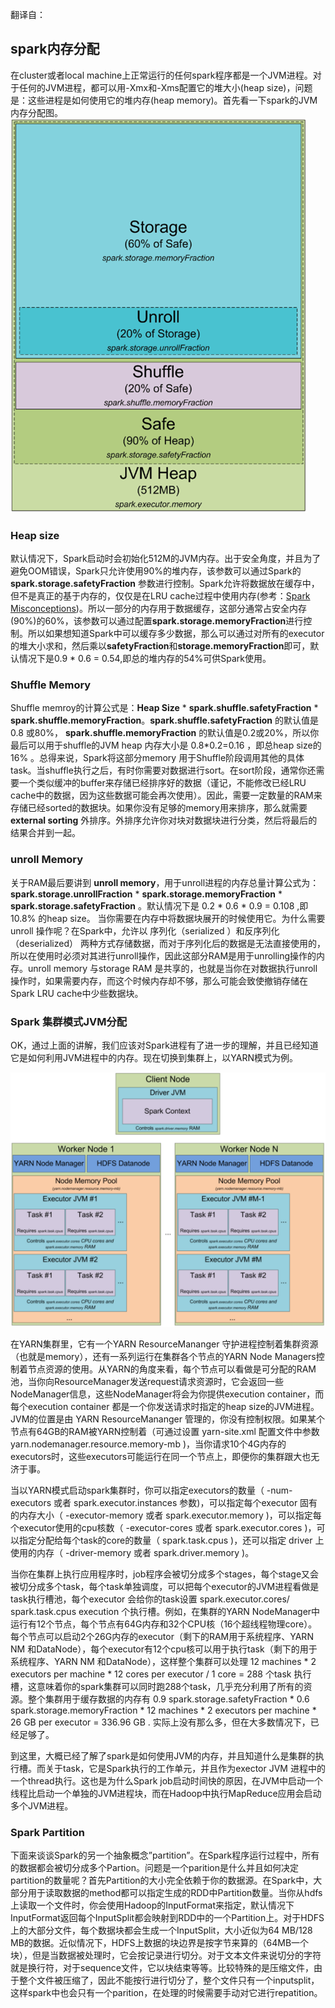 翻译自：

## spark内存分配

在cluster或者local machine上正常运行的任何spark程序都是一个JVM进程。对于任何的JVM进程，都可以用-Xmx和-Xms配置它的堆大小(heap size)，问题是：这些进程是如何使用它的堆内存(heap memory)。首先看一下spark的JVM内存分配图。
![](./images/sparkmemory.png)

### Heap size

默认情况下，Spark启动时会初始化512M的JVM内存。出于安全角度，并且为了避免OOM错误，Spark只允许使用90%的堆内存，该参数可以通过Spark的 **spark.storage.safetyFraction** 参数进行控制。Spark允许将数据放在缓存中，但不是真正的基于内存的，仅仅是在LRU cache过程中使用内存(参考：[Spark Misconceptions](https://0x0fff.com/spark-misconceptions/))。所以一部分的内存用于数据缓存，这部分通常占安全内存(90%)的60%，该参数可以通过配置**spark.storage.memoryFraction**进行控制。所以如果想知道Spark中可以缓存多少数据，那么可以通过对所有的executor的堆大小求和，然后乘以**safetyFraction**和**storage.memoryFraction**即可，默认情况下是0.9 * 0.6 = 0.54,即总的堆内存的54%可供Spark使用。

### Shuffle Memory

Shuffle memroy的计算公式是：**Heap Size** * **spark.shuffle.safetyFraction** * **spark.shuffle.memoryFraction**。**spark.shuffle.safetyFraction** 的默认值是 0.8 或80%， **spark.shuffle.memoryFraction** 的默认值是0.2或20%，所以你最后可以用于shuffle的JVM heap 内存大小是 0.8*0.2=0.16 ，即总heap size的 16% 。总得来说，Spark将这部分memory 用于Shuffle阶段调用其他的具体task。当shuffle执行之后，有时你需要对数据进行sort。在sort阶段，通常你还需要一个类似缓冲的buffer来存储已经排序好的数据（谨记，不能修改已经LRU cache中的数据，因为这些数据可能会再次使用）。因此，需要一定数量的RAM来存储已经sorted的数据块。如果你没有足够的memory用来排序，那么就需要 **external sorting** 外排序。外排序允许你对块对数据块进行分类，然后将最后的结果合并到一起。

### unroll Memory

关于RAM最后要讲到 **unroll memory**，用于unroll进程的内存总量计算公式为： **spark.storage.unrollFraction** * **spark.storage.memoryFraction** * **spark.storage.safetyFraction** 。默认情况下是 0.2 * 0.6 * 0.9 = 0.108 ,即 10.8% 的heap size。 当你需要在内存中将数据块展开的时候使用它。为什么需要 unroll 操作呢？在Spark中，允许以 序列化（serialized ）和反序列化（deserialized） 两种方式存储数据，而对于序列化后的数据是无法直接使用的，所以在使用时必须对其进行unroll操作，因此这部分RAM是用于unrolling操作的内存。unroll memory 与storage RAM 是共享的，也就是当你在对数据执行unroll操作时，如果需要内存，而这个时候内存却不够，那么可能会致使撤销存储在 Spark LRU cache中少些数据块。

### Spark 集群模式JVM分配

OK，通过上面的讲解，我们应该对Spark进程有了进一步的理解，并且已经知道它是如何利用JVM进程中的内存。现在切换到集群上，以YARN模式为例。

![](./images/yarn.png)

在YARN集群里，它有一个YARN ResourceMananger 守护进程控制着集群资源（也就是memory），还有一系列运行在集群各个节点的YARN Node Managers控制着节点资源的使用。从YARN的角度来看，每个节点可以看做是可分配的RAM池，当你向ResourceManager发送request请求资源时，它会返回一些NodeManager信息，这些NodeManager将会为你提供execution container，而每个execution container 都是一个你发送请求时指定的heap size的JVM进程。JVM的位置是由 YARN ResourceMananger 管理的，你没有控制权限。如果某个节点有64GB的RAM被YARN控制着（可通过设置 yarn-site.xml 配置文件中参数 yarn.nodemanager.resource.memory-mb )，当你请求10个4G内存的executors时，这些executors可能运行在同一个节点上，即便你的集群跟大也无济于事。

当以YARN模式启动spark集群时，你可以指定executors的数量（ -num-executors 或者 spark.executor.instances 参数)，可以指定每个executor 固有的内存大小（ -executor-memory 或者 spark.executor.memory )，可以指定每个executor使用的cpu核数（ -executor-cores 或者 spark.executor.cores )，可以指定分配给每个task的core的数量（ spark.task.cpus )，还可以指定 driver 上使用的内存（ -driver-memory 或者 spark.driver.memory )。

当你在集群上执行应用程序时，job程序会被切分成多个stages，每个stage又会被切分成多个task，每个task单独调度，可以把每个executor的JVM进程看做是task执行槽池，每个executor 会给你的task设置 spark.executor.cores/ spark.task.cpus execution 个执行槽。例如，在集群的YARN NodeManager中运行有12个节点，每个节点有64G内存和32个CPU核（16个超线程物理core）。每个节点可以启动2个26G内存的executor（剩下的RAM用于系统程序、YARN NM 和DataNode），每个executor有12个cpu核可以用于执行task（剩下的用于系统程序、YARN NM 和DataNode），这样整个集群可以处理 12 machines * 2 executors per machine * 12 cores per executor / 1 core = 288 个task 执行槽，这意味着你的spark集群可以同时跑288个task，几乎充分利用了所有的资源。整个集群用于缓存数据的内存有 0.9 spark.storage.safetyFraction * 0.6 spark.storage.memoryFraction * 12 machines * 2 executors per machine * 26 GB per executor = 336.96 GB . 实际上没有那么多，但在大多数情况下，已经足够了。

到这里，大概已经了解了spark是如何使用JVM的内存，并且知道什么是集群的执行槽。而关于task，它是Spark执行的工作单元，并且作为exector JVM 进程中的一个thread执行。这也是为什么Spark job启动时间快的原因，在JVM中启动一个线程比启动一个单独的JVM进程块，而在Hadoop中执行MapReduce应用会启动多个JVM进程。

### Spark Partition

下面来谈谈Spark的另一个抽象概念”partition”。在Spark程序运行过程中，所有的数据都会被切分成多个Partion。问题是一个parition是什么并且如何决定partition的数量呢？首先Partition的大小完全依赖于你的数据源。在Spark中，大部分用于读取数据的method都可以指定生成的RDD中Partition数量。当你从hdfs上读取一个文件时，你会使用Hadoop的InputFormat来指定，默认情况下InputFormat返回每个InputSplit都会映射到RDD中的一个Partition上。对于HDFS上的大部分文件，每个数据块都会生成一个InputSplit，大小近似为64 MB/128 MB的数据。近似情况下，HDFS上数据的块边界是按字节来算的（64MB一个块），但是当数据被处理时，它会按记录进行切分。对于文本文件来说切分的字符就是换行符，对于sequence文件，它以块结束等等。比较特殊的是压缩文件，由于整个文件被压缩了，因此不能按行进行切分了，整个文件只有一个inputsplit，这样spark中也会只有一个parition，在处理的时候需要手动对它进行repatition。
